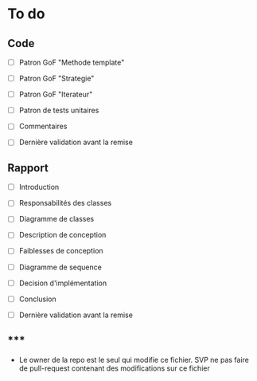 # To do

## Code

- [ ] Patron GoF "Methode template"
- [ ] Patron GoF "Strategie"
- [ ] Patron GoF "Iterateur"
- [ ] Patron de tests unitaires
- [ ] Commentaires
- [ ] Dernière validation avant la remise




## Rapport

- [ ] Introduction
- [ ] Responsabilités des classes
- [ ] Diagramme de classes
- [ ] Description de conception
- [ ] Faiblesses de conception
- [ ] Diagramme de sequence
- [ ] Decision d'implémentation
- [ ] Conclusion
- [ ] Dernière validation avant la remise





##  ***

- Le owner de la repo est le seul qui modifie ce fichier. SVP ne pas faire de pull-request contenant des modifications sur ce fichier

